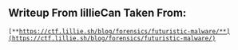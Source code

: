 ## Writeup From lillieCan Taken From:

<code>[**https://ctf.lillie.sh/blog/forensics/futuristic-malware/**](https://ctf.lillie.sh/blog/forensics/futuristic-malware/)</code> 
